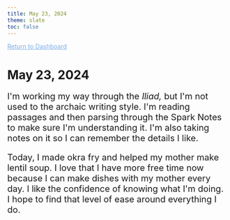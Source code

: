 ```yaml
---
title: May 23, 2024
theme: slate
toc: false
---
```


<a style="color:#7eade6" rel="index" href="./index"><span>Return to Dashboard</span></a>


<h1> May 23, 2024 </h1>

<span style="font-size:20px">

I'm working my way through the <i>Iliad,</i> but I'm not used to the archaic writing style. I'm reading passages and then parsing through the Spark Notes to make sure I'm understanding it. I'm also taking notes on it so I can remember the details I like.

Today, I made okra fry and helped my mother make lentil soup. I love that I have more free time now because I can make dishes with my mother every day. I like the confidence of knowing what I'm doing. I hope to find that level of ease around everything I do.

</span>